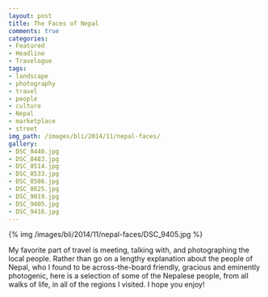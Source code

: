 ```yaml
---
layout: post
title: The Faces of Nepal
comments: true
categories:
- Featured
- Headline
- Travelogue
tags:
- landscape
- photography
- travel
- people
- culture
- Nepal
- marketplace
- street
img_path: /images/bli/2014/11/nepal-faces/
gallery:
- DSC_8440.jpg
- DSC_8483.jpg
- DSC_8514.jpg
- DSC_8533.jpg
- DSC_8586.jpg
- DSC_8625.jpg
- DSC_9019.jpg
- DSC_9405.jpg
- DSC_9416.jpg
---
```


{% img /images/bli/2014/11/nepal-faces/DSC_9405.jpg %}

My favorite part of travel is meeting, talking with, and photographing the local people. Rather than go on a lengthy explanation about the people of Nepal, who I found to be across-the-board friendly, gracious and eminently photogenic, here is a selection of some of the Nepalese people, from all walks of life, in all of the  regions I visited. I hope you enjoy!

<!--more-->









